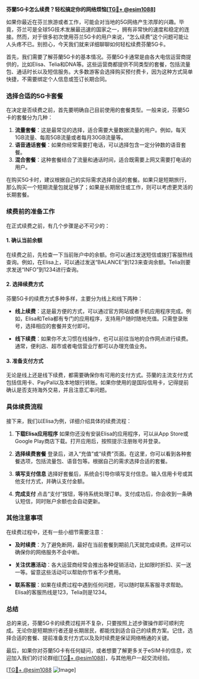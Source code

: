 **芬蘭5G卡怎么续费？轻松搞定你的网络烦恼[[TG💪+ @esim1088](https://t.me/s/esim1088)]**

如果你最近在芬兰旅游或者工作，可能会对当地的5G网络产生浓厚的兴趣。毕竟，芬兰可是全球5G技术发展最迅速的国家之一，拥有非常快的速度和稳定的连接。然而，对于很多初次使用芬兰5G卡的用户来说，“怎么续费”这个问题可能让人头疼不已。别担心，今天我们就来详细聊聊如何轻松续费芬蘭5G卡。

首先，我们需要了解芬蘭5G卡的基本情况。芬蘭5G卡通常是由各大电信运营商提供的，比如Elisa、Telia和DNA等。这些运营商都提供不同类型的套餐，包括流量包、通话时长以及短信服务。大多数游客会选择购买预付费卡，因为这种方式简单快捷，不需要绑定个人信息或签订长期合同。

### **选择合适的5G卡套餐**

在决定是否续费之前，首先要明确自己目前使用的套餐类型。一般来说，芬蘭5G卡的套餐分为几种：

1. **流量套餐**：这是最常见的选择，适合需要大量数据流量的用户。例如，每天1GB流量、每周5GB流量或者每月30GB流量等。
2. **语音通话套餐**：如果你经常需要打电话，可以选择包含一定分钟数的语音套餐。
3. **混合套餐**：这种套餐结合了流量和通话时间，适合既需要上网又需要打电话的用户。

在购买5G卡时，建议根据自己的实际需求选择合适的套餐。如果只是短期旅行，那么购买一个短期流量包就足够了；如果是长期居住或工作，则可以考虑更灵活的长期套餐。

### **续费前的准备工作**

在正式续费之前，有几个步骤是必不可少的：

#### **1. 确认当前余额**
在续费之前，先检查一下当前账户中的余额。你可以通过发送短信或拨打客服热线查询。例如，在Elisa上，可以通过发送“BALANCE”到123来查询余额。Telia则要求发送“INFO”到1234进行查询。

#### **2. 选择续费方式**
芬蘭5G卡的续费方式多种多样，主要分为线上和线下两种：

- **线上续费**：这是最方便的方式，可以通过官方网站或者手机应用程序完成。例如，Elisa和Telia都有专门的应用程序，支持用户随时随地充值。只需登录账号，选择相应的套餐并支付即可。
  
- **线下续费**：如果你不太习惯在线操作，也可以前往当地的合作网点进行续费。通常，便利店、超市或者电信营业厅都可以办理充值业务。

#### **3. 准备支付方式**
无论是线上还是线下续费，都需要确保你有可用的支付方式。芬蘭的主流支付方式包括信用卡、PayPal以及本地银行转账。如果你使用的是国际信用卡，记得提前确认是否支持海外交易，并且注意汇率问题。

### **具体续费流程**

接下来，我们以Elisa为例，详细介绍具体的续费流程：

1. **下载Elisa应用程序**
   如果你还没有安装Elisa的应用程序，可以从App Store或Google Play商店下载。打开应用后，按照提示注册账号并登录。

2. **选择续费套餐**
   登录后，进入“充值”或“续费”页面。在这里，你可以看到各种套餐选项，包括流量包、语音包等。根据自己的需求选择合适的套餐。

3. **填写支付信息**
   选择好套餐后，系统会引导你填写支付信息。输入信用卡号或其他支付方式，并确认支付金额。

4. **完成支付**
   点击“支付”按钮，等待系统处理订单。支付成功后，你会收到一条确认短信，同时账户余额也会自动更新。

### **其他注意事项**

在续费过程中，还有一些小细节需要注意：

- **及时续费**：为了避免断网，最好在当前套餐到期前几天就完成续费。这样可以确保你的网络服务不会中断。
  
- **关注优惠活动**：各大运营商经常会推出各种促销活动，比如限时折扣、买一送一等。留意这些活动可以帮助你节省不少费用。

- **联系客服**：如果在续费过程中遇到任何问题，可以随时联系客服寻求帮助。Elisa的客服热线是123，Telia则是1234。

### **总结**

总的来说，芬蘭5G卡的续费过程并不复杂，只要按照上述步骤操作即可顺利完成。无论你是短期旅行者还是长期居民，都能找到适合自己的续费方案。记住，选择合适的套餐、提前准备支付方式以及及时续费是保证网络畅通的关键。

最后，如果你对芬蘭5G卡有任何疑问，或者想要了解更多关于eSIM卡的信息，欢迎加入我们的讨论群组[[TG💪+ @esim1088](https://t.me/s/esim1088)]，与其他用户一起交流经验。

[[TG💪+ @esim1088](https://t.me/s/esim1088) ![Image](https://i.postimg.cc/4NQfJmqS/Snipaste-2025-05-13-00-14-12.png)]